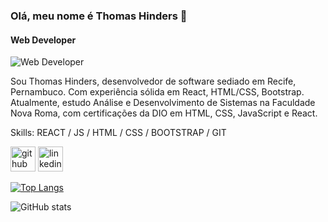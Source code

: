 ### Olá, meu nome é Thomas Hinders 👋

#### Web Developer
![Web Developer](https://media.istockphoto.com/id/1167600197/vector/front-end-development-web-banner-concept.jpg?s=170667a&w=0&k=20&c=eNl3Wt4rDh1KPUIP5AX4TkmaEk1K_9CMxDjlu5kR2mE=)

Sou Thomas Hinders, desenvolvedor de software sediado em Recife, Pernambuco. Com experiência sólida em React, HTML/CSS, Bootstrap. Atualmente, estudo Análise e Desenvolvimento de Sistemas na Faculdade Nova Roma, com certificações da DIO em HTML, CSS, JavaScript e React.

Skills:  REACT / JS / HTML / CSS / BOOTSTRAP / GIT 



[<img src='https://cdn.jsdelivr.net/npm/simple-icons@3.0.1/icons/github.svg' alt='github' height='40'>](https://github.com/ThomasHinders)  [<img src='https://cdn.jsdelivr.net/npm/simple-icons@3.0.1/icons/linkedin.svg' alt='linkedin' height='40'>](https://www.linkedin.com/in/https://www.linkedin.com/in/thomas-hinders-74984423b//)  

[![Top Langs](https://github-readme-stats.vercel.app/api/top-langs/?username=ThomasHinders)](https://github.com/anuraghazra/github-readme-stats)

![GitHub stats](https://github-readme-stats.vercel.app/api?username=ThomasHinders&show_icons=true)  


